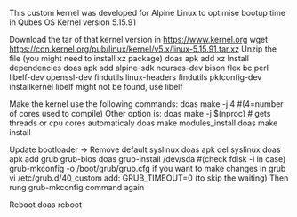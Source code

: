 This custom kernel was developed for Alpine Linux to optimise bootup time in Qubes OS
Kernel version 5.15.91


Download the tar of that kernel version in https://www.kernel.org 
	wget https://cdn.kernel.org/pub/linux/kernel/v5.x/linux-5.15.91.tar.xz
Unzip the file (you might need to install xz package)
	doas apk add xz
Install dependencies
	doas apk add alpine-sdk ncurses-dev bison flex bc perl libelf-dev openssl-dev findutils linux-headers findutils pkfconfig-dev installkernel
libelf might not be found, use libelf 

Make the kernel use the following commands:
	doas make -j 4 #(4=number of cores used to compile)
Other option is: 
	doas make -j $(nproc) # gets threads or cpu cores automaticaly
	doas make modules_install
	doas make install

Update bootloader
-> Remove default syslinux
	doas apk del syslinux
	doas apk add grub grub-bios
	doas grub-install /dev/sda #(check fdisk -l in case)
	grub-mkconfig -o /boot/grub/grub.cfg 
if you want to make changes in grub 
	vi /etc/grub.d/40_custom 
add: 
	GRUB_TIMEOUT=0 (to skip the waiting)
Then rung grub-mkconfig command again

Reboot
	doas reboot
	
	
